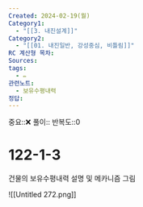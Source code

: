 ```yaml
---
Created: 2024-02-19(월)
Category1:
  - "[[3. 내진설계]]"
Category2:
  - "[[01. 내진일반, 강성중심, 비틀림]]"
RC 계산형 목차: 
Sources: 
tags:
  - ✏️
관련노트:
  - 보유수평내력
정답:
---
```

중요::❌
풀이::
반복도::0
#  122-1-3

건물의 보유수평내력 설명 및 메카니즘 그림

![[Untitled 272.png]]